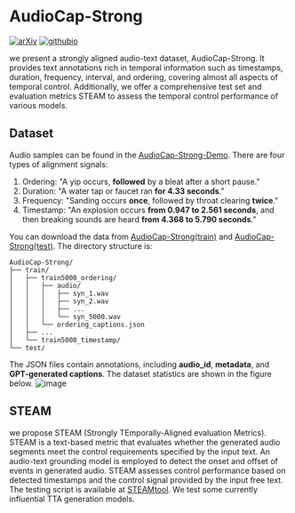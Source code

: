 # AudioCap-Strong
[![arXiv](https://img.shields.io/badge/arXiv-2308.05734-brightgreen.svg?style=flat-square)]() 
[![githubio](https://img.shields.io/badge/GitHub.io-Audio_Samples-blue?logo=Github&style=flat-square)](https://zeyuxie29.github.io/AudioCap-Strong/)

 we present a strongly aligned audio-text dataset, AudioCap-Strong. 
 It provides text annotations rich in temporal information such as timestamps, duration, frequency, interval, and ordering, covering almost all aspects of temporal control. 
 Additionally, we offer a comprehensive test set and evaluation metrics STEAM to assess the temporal control performance of various models. 

 ## Dataset
 Audio samples can be found in the [AudioCap-Strong-Demo](https://zeyuxie29.github.io/AudioCap-Strong/). There are four types of alignment signals:
1. Ordering: "A yip occurs, **followed** by a bleat after a short pause."
2. Duration: "A water tap or faucet ran **for 4.33 seconds**."
3. Frequency: "Sanding occurs **once**, followed by throat clearing **twice**."
4. Timestamp: "An explosion occurs **from 0.947 to 2.561 seconds**, and then breaking sounds are heard **from 4.368 to 5.790 seconds**."


You can download the data from [AudioCap-Strong(train)](https://drive.google.com/file/d/1-uW9Gler_sfynIxFSaES2pYhMPR3yX3n/view?usp=sharing) and [AudioCap-Strong(test)](https://drive.google.com/file/d/1Xdpc7oY2oK4edUJCUW-vknQaNTBOpE1T/view?usp=sharing). 
The directory structure is:
```
AudioCap-Strong/
├── train/
│   ├── train5000_ordering/
│   │   ├── audio/
│   │   │   ├── syn_1.wav
│   │   │   ├── syn_2.wav
│   │   │   ├── ...
│   │   │   └── syn_5000.wav
│   │   └── ordering_captions.json
│   ├── ...   
│   └── train5000_timestamp/
└── test/
```
The JSON files contain annotations, including **audio_id**, **metadata**, and **GPT-generated captions**. The dataset statistics are shown in the figure below.
 ![image](https://github.com/zeyuxie29/AudioCap-Strong/assets/137248520/64ba5c46-0d80-4291-8b35-beda48b85b49)



 ## STEAM

we propose STEAM (Strongly TEmporally-Aligned evaluation Metrics). 
STEAM is a text-based metric that evaluates whether the generated audio segments meet the control requirements specified by the input text. 
An audio-text grounding model is employed to detect the onset and offset of events in generated audio. 
STEAM assesses control performance based on detected timestamps and the control signal provided by the input free text.
The testing script is available at [STEAMtool](https://github.com/zeyuxie29/AudioCap-Strong/tree/main/STEAMtool). We test some currently influential TTA generation models.
